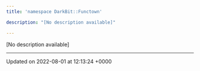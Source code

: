 ```yaml
---
title: 'namespace DarkBit::Functown'

description: "[No description available]"

---
```







[No description available]






-------------------------------

Updated on 2022-08-01 at 12:13:24 +0000